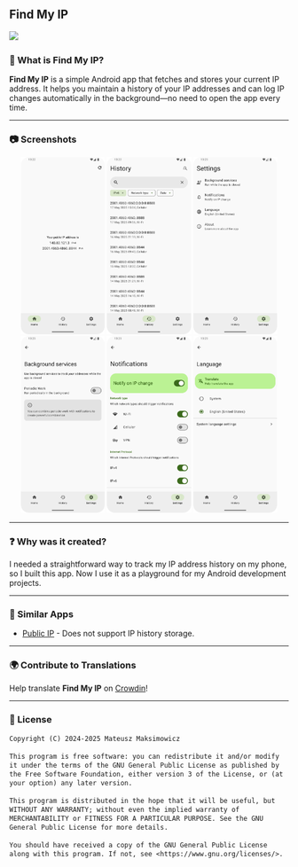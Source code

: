 ## Find My IP

[<img src="https://fdroid.gitlab.io/artwork/badge/get-it-on.png" height="75">](https://f-droid.org/repository/browse/?fdid=com.maksimowiczm.findmyip)

### 📌 What is Find My IP?

**Find My IP** is a simple Android app that fetches and stores your current IP address. It helps you
maintain a history of your IP addresses and can log IP changes automatically in the background—no
need to open the app every time.

---

### 📷 Screenshots

<div align="center">
    <img src="./metadata/en-US/images/phoneScreenshots/4_100.png" width="30%" alt="Home"/>
    <img src="./metadata/en-US/images/phoneScreenshots/4_200.png" width="30%" alt="History"/>
    <img src="./metadata/en-US/images/phoneScreenshots/4_300.png" width="30%" alt="Settings"/>
    <img src="./metadata/en-US/images/phoneScreenshots/4_400.png" width="30%" alt="Background services"/>
    <img src="./metadata/en-US/images/phoneScreenshots/4_500.png" width="30%" alt="Notifications"/>
    <img src="./metadata/en-US/images/phoneScreenshots/4_600.png" width="30%" alt="Language"/>
</div>

---

### ❓ Why was it created?

I needed a straightforward way to track my IP address history on my phone, so I built this app. Now
I use it as a playground for my Android development projects.

---

### 🔄 Similar Apps

- [Public IP](https://github.com/guildem/publicip-android) - Does not support IP history storage.

---

### 🌍 Contribute to Translations

Help translate **Find My IP** on [Crowdin](https://crowdin.com/project/find-my-ip)!

---

### 📜 License

```
Copyright (C) 2024-2025 Mateusz Maksimowicz

This program is free software: you can redistribute it and/or modify it under the terms of the GNU General Public License as published by the Free Software Foundation, either version 3 of the License, or (at your option) any later version.

This program is distributed in the hope that it will be useful, but WITHOUT ANY WARRANTY; without even the implied warranty of MERCHANTABILITY or FITNESS FOR A PARTICULAR PURPOSE. See the GNU General Public License for more details.

You should have received a copy of the GNU General Public License along with this program. If not, see <https://www.gnu.org/licenses/>.
```
